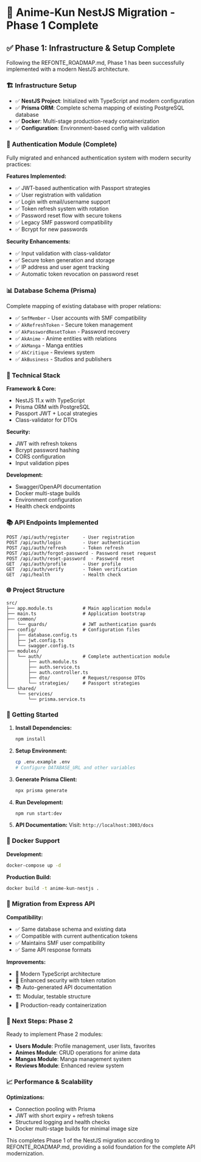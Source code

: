 # 🚀 Anime-Kun NestJS Migration - Phase 1 Complete

## ✅ **Phase 1: Infrastructure & Setup Complete**

Following the REFONTE_ROADMAP.md, Phase 1 has been successfully implemented with a modern NestJS architecture.

### **🏗️ Infrastructure Setup**

- ✅ **NestJS Project**: Initialized with TypeScript and modern configuration
- ✅ **Prisma ORM**: Complete schema mapping of existing PostgreSQL database
- ✅ **Docker**: Multi-stage production-ready containerization
- ✅ **Configuration**: Environment-based config with validation

### **🔐 Authentication Module (Complete)**

Fully migrated and enhanced authentication system with modern security practices:

**Features Implemented:**
- ✅ JWT-based authentication with Passport strategies
- ✅ User registration with validation
- ✅ Login with email/username support
- ✅ Token refresh system with rotation
- ✅ Password reset flow with secure tokens
- ✅ Legacy SMF password compatibility
- ✅ Bcrypt for new passwords

**Security Enhancements:**
- ✅ Input validation with class-validator
- ✅ Secure token generation and storage
- ✅ IP address and user agent tracking
- ✅ Automatic token revocation on password reset

### **📊 Database Schema (Prisma)**

Complete mapping of existing database with proper relations:
- ✅ `SmfMember` - User accounts with SMF compatibility
- ✅ `AkRefreshToken` - Secure token management
- ✅ `AkPasswordResetToken` - Password recovery
- ✅ `AkAnime` - Anime entities with relations
- ✅ `AkManga` - Manga entities
- ✅ `AkCritique` - Reviews system
- ✅ `AkBusiness` - Studios and publishers

### **🔧 Technical Stack**

**Framework & Core:**
- NestJS 11.x with TypeScript
- Prisma ORM with PostgreSQL
- Passport JWT + Local strategies
- Class-validator for DTOs

**Security:**
- JWT with refresh tokens
- Bcrypt password hashing
- CORS configuration
- Input validation pipes

**Development:**
- Swagger/OpenAPI documentation
- Docker multi-stage builds
- Environment configuration
- Health check endpoints

### **📚 API Endpoints Implemented**

```
POST /api/auth/register     - User registration
POST /api/auth/login        - User authentication
POST /api/auth/refresh      - Token refresh
POST /api/auth/forgot-password - Password reset request
POST /api/auth/reset-password  - Password reset
GET  /api/auth/profile      - User profile
GET  /api/auth/verify       - Token verification
GET  /api/health            - Health check
```

### **🌐 Project Structure**

```
src/
├── app.module.ts           # Main application module
├── main.ts                 # Application bootstrap
├── common/
│   └── guards/             # JWT authentication guards
├── config/                 # Configuration files
│   ├── database.config.ts
│   ├── jwt.config.ts
│   └── swagger.config.ts
├── modules/
│   └── auth/               # Complete authentication module
│       ├── auth.module.ts
│       ├── auth.service.ts
│       ├── auth.controller.ts
│       ├── dto/            # Request/response DTOs
│       └── strategies/     # Passport strategies
└── shared/
    └── services/
        └── prisma.service.ts
```

### **🚀 Getting Started**

1. **Install Dependencies:**
   ```bash
   npm install
   ```

2. **Setup Environment:**
   ```bash
   cp .env.example .env
   # Configure DATABASE_URL and other variables
   ```

3. **Generate Prisma Client:**
   ```bash
   npx prisma generate
   ```

4. **Run Development:**
   ```bash
   npm run start:dev
   ```

5. **API Documentation:**
   Visit: `http://localhost:3003/docs`

### **🐳 Docker Support**

**Development:**
```bash
docker-compose up -d
```

**Production Build:**
```bash
docker build -t anime-kun-nestjs .
```

### **🔄 Migration from Express API**

**Compatibility:**
- ✅ Same database schema and existing data
- ✅ Compatible with current authentication tokens
- ✅ Maintains SMF user compatibility
- ✅ Same API response formats

**Improvements:**
- 🚀 Modern TypeScript architecture
- 🔐 Enhanced security with token rotation
- 📚 Auto-generated API documentation
- 🏗️ Modular, testable structure
- 🐳 Production-ready containerization

### **🎯 Next Steps: Phase 2**

Ready to implement Phase 2 modules:
- **Users Module**: Profile management, user lists, favorites
- **Animes Module**: CRUD operations for anime data
- **Mangas Module**: Manga management system
- **Reviews Module**: Enhanced review system

### **📈 Performance & Scalability**

**Optimizations:**
- Connection pooling with Prisma
- JWT with short expiry + refresh tokens
- Structured logging and health checks
- Docker multi-stage builds for minimal image size

This completes Phase 1 of the NestJS migration according to REFONTE_ROADMAP.md, providing a solid foundation for the complete API modernization.